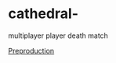 # cathedral-
multiplayer player death match


[Preproduction](https://github.com/Triplethreat36/cathedral-/blob/main/Preproduction)
